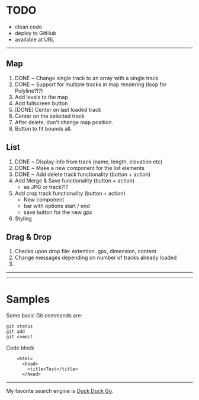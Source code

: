 # TODO
* clean code
* deploy to GitHub
* available at URL

***

## Map
1. DONE ~ Change single track to an array with a single track
2. DONE ~ Support for multiple tracks in map rendering (loop for Polyline?!?)
3. Add levels to the map
4. Add fullscreen button
5. [DONE] Center on last loaded track
6. Center on the selected track
7. After delete, don't change map position.
8. Button to fit bounds all.

## List
1. DONE ~ Display info from track (name, length, elevation etc)
2. DONE ~ Make a new component for the list elements
3. DONE ~ Add delete track functionality (button + action)
4. Add Merge & Save functionality (button + action)
    * as JPG or track?!?
5. Add crop track functionality (button + action)
    * New component
    + bar with options start / end 
    + save button for the new gpx
6. Styling

## Drag & Drop
1. Checks upon drop file: extention .gpx, dimension, content
2. Change messages depending on number of tracks already loaded
3. 
_________________


_________________
# Samples

<!-- comment -->

Some basic Git commands are:
```
git status
git add
git commit
```

Code block

        <html>
          <head>
            <title>Test</title>
          </head>

_________________

My favorite search engine is [Duck Duck Go](https://duckduckgo.com).